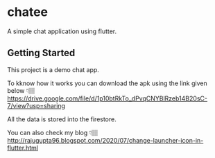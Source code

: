 # chatee

A simple chat application using flutter.

## Getting Started

This project is a demo chat app. 

To kknow how it works you can download the apk using the link given below 👇🏽
https://drive.google.com/file/d/1p10btRkTo_dPvqCNYBlRzeb14B20sC-7/view?usp=sharing

All the data is stored into the firestore. 

You can also check my blog 👇🏽
http://rajugupta96.blogspot.com/2020/07/change-launcher-icon-in-flutter.html
